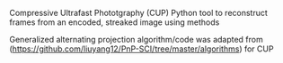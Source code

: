 Compressive Ultrafast Phototgraphy (CUP) Python tool to reconstruct frames from an encoded, streaked image using methods 

Generalized alternating projection algorithm/code was adapted from (https://github.com/liuyang12/PnP-SCI/tree/master/algorithms) for CUP
